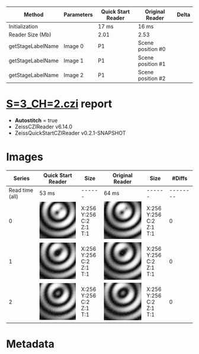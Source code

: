 |  Method            | Parameters       | Quick Start Reader | Original Reader | Delta  |
| -------------------|------------------|--------------------|-----------------|------- |
| Initialization     |                  |17 ms|16 ms|        |
| Reader Size (Mb)     |                  |2.01|2.53|        |
| getStageLabelName| Image 0 | P1| Scene position #0| |
| getStageLabelName| Image 1 | P1| Scene position #1| |
| getStageLabelName| Image 2 | P1| Scene position #2| |
# [S=3_CH=2.czi](https://zenodo.org/record/7015307/files/S%3D3_CH%3D2.czi) report
 - **Autostitch** = true
 - ZeissCZIReader v6.14.0
 - ZeissQuickStartCZIReader v0.2.1-SNAPSHOT

# Images 

| Series            | Quick Start Reader | Size | Original Reader | Size | #Diffs |
|-------------------|--------------------|------|-----------------|------|--------|
| Read time (all)   |53 ms|------|64 ms|------|--------|
|0|![S=3_CH=2.quick_true.flat_true.stitch_true.series_0.jpg](S=3_CH=2/S=3_CH=2.quick_true.flat_true.stitch_true.series_0.jpg)|X:256<br>Y:256<br>C:2<br>Z:1<br>T:1|![S=3_CH=2.quick_false.flat_true.stitch_true.series_0.jpg](S=3_CH=2/S=3_CH=2.quick_false.flat_true.stitch_true.series_0.jpg)|X:256<br>Y:256<br>C:2<br>Z:1<br>T:1|0|
|1|![S=3_CH=2.quick_true.flat_true.stitch_true.series_1.jpg](S=3_CH=2/S=3_CH=2.quick_true.flat_true.stitch_true.series_1.jpg)|X:256<br>Y:256<br>C:2<br>Z:1<br>T:1|![S=3_CH=2.quick_false.flat_true.stitch_true.series_1.jpg](S=3_CH=2/S=3_CH=2.quick_false.flat_true.stitch_true.series_1.jpg)|X:256<br>Y:256<br>C:2<br>Z:1<br>T:1|0|
|2|![S=3_CH=2.quick_true.flat_true.stitch_true.series_2.jpg](S=3_CH=2/S=3_CH=2.quick_true.flat_true.stitch_true.series_2.jpg)|X:256<br>Y:256<br>C:2<br>Z:1<br>T:1|![S=3_CH=2.quick_false.flat_true.stitch_true.series_2.jpg](S=3_CH=2/S=3_CH=2.quick_false.flat_true.stitch_true.series_2.jpg)|X:256<br>Y:256<br>C:2<br>Z:1<br>T:1|0|

# Metadata

